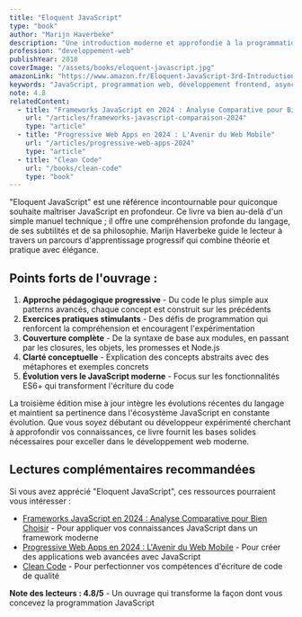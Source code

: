 ```yaml
---
title: "Eloquent JavaScript"
type: "book"
author: "Marijn Haverbeke"
description: "Une introduction moderne et approfondie à la programmation JavaScript, couvrant les fondamentaux et les concepts avancés"
profession: "developpement-web"
publishYear: 2018
coverImage: "/assets/books/eloquent-javascript.jpg"
amazonLink: "https://www.amazon.fr/Eloquent-JavaScript-3rd-Introduction-Programming/dp/1593279507/"
keywords: "JavaScript, programmation web, développement frontend, asynchrone, ES6, structures de données, DOM, Node.js, apprentissage, bonnes pratiques"
note: 4.8
relatedContent:
  - title: "Frameworks JavaScript en 2024 : Analyse Comparative pour Bien Choisir"
    url: "/articles/frameworks-javascript-comparaison-2024"
    type: "article"
  - title: "Progressive Web Apps en 2024 : L'Avenir du Web Mobile"
    url: "/articles/progressive-web-apps-2024"
    type: "article"
  - title: "Clean Code"
    url: "/books/clean-code"
    type: "book"
---
```


"Eloquent JavaScript" est une référence incontournable pour quiconque souhaite maîtriser JavaScript en profondeur. Ce livre va bien au-delà d'un simple manuel technique ; il offre une compréhension profonde du langage, de ses subtilités et de sa philosophie. Marijn Haverbeke guide le lecteur à travers un parcours d'apprentissage progressif qui combine théorie et pratique avec élégance.

## Points forts de l'ouvrage :

1. **Approche pédagogique progressive** - Du code le plus simple aux patterns avancés, chaque concept est construit sur les précédents
2. **Exercices pratiques stimulants** - Des défis de programmation qui renforcent la compréhension et encouragent l'expérimentation
3. **Couverture complète** - De la syntaxe de base aux modules, en passant par les closures, les objets, les promesses et Node.js
4. **Clarté conceptuelle** - Explication des concepts abstraits avec des métaphores et exemples concrets
5. **Évolution vers le JavaScript moderne** - Focus sur les fonctionnalités ES6+ qui transforment l'écriture du code

La troisième édition mise à jour intègre les évolutions récentes du langage et maintient sa pertinence dans l'écosystème JavaScript en constante évolution. Que vous soyez débutant ou développeur expérimenté cherchant à approfondir vos connaissances, ce livre fournit les bases solides nécessaires pour exceller dans le développement web moderne.

## Lectures complémentaires recommandées

Si vous avez apprécié "Eloquent JavaScript", ces ressources pourraient vous intéresser :

- [Frameworks JavaScript en 2024 : Analyse Comparative pour Bien Choisir](/articles/frameworks-javascript-comparaison-2024) - Pour appliquer vos connaissances JavaScript dans un framework moderne
- [Progressive Web Apps en 2024 : L'Avenir du Web Mobile](/articles/progressive-web-apps-2024) - Pour créer des applications web avancées avec JavaScript
- [Clean Code](/books/clean-code) - Pour perfectionner vos compétences d'écriture de code de qualité

**Note des lecteurs : 4.8/5** - Un ouvrage qui transforme la façon dont vous concevez la programmation JavaScript
